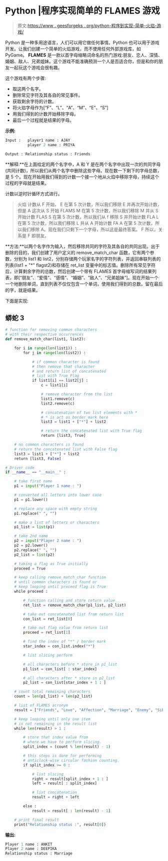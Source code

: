 # Python |程序实现简单的 FLAMES 游戏

> 原文:[https://www . geesforgeks . org/python-程序到实现-简单-火焰-游戏/](https://www.geeksforgeeks.org/python-program-to-implement-simple-flames-game/)

Python 是一种多用途语言，人们可以用它做任何事情。Python 也可以用于游戏开发。让我们创建一个简单的火焰游戏，而不使用任何外部游戏库，如 PyGame。
**FLAMES** 是一款以首字母缩略词命名的热门游戏:朋友、恋人、深情、婚姻、敌人、兄弟姐妹。这个游戏不能准确预测一个人是否适合你，但是和你的朋友一起玩这个游戏会很有趣。

这个游戏有两个步骤:

*   取这两个名字。
*   删除常见字符及其各自的常见事件。
*   获取剩余字符的计数。
*   将火焰字母作为[“F”、“L”、“A”、“M”、“E”、“S”]
*   用我们得到的计数开始移除字母。
*   最后一个过程就是结果的字母。

**示例:**

```py
Input :   player1 name : AJAY
          player 2 name : PRIYA

Output : Relationship status : Friends
```

**解释:**在上面给定的两个名字中，A 和 Y 是在两个名字中出现一次的共同字母(共同计数)，所以我们从两个名字中删除这些字母。现在数一下剩下的字母总数，是 5 个。现在开始用我们得到的计数一个接一个地从火焰中移除字母，持续这个过程的字母就是结果。

计数以逆时针循环方式进行。

> 火焰
> 计数从 F 开始， E 在第 5 次计数，所以我们移除 E 并再次开始计数，但是 A 这次从 S 开始
> FLAMS
> M 在第 5 次计数，所以我们移除 M 并从 S 开始计数
> FLAS
> S 在第 5 次计数，所以我们从 f 移除 S 并开始计数
> FLA
> L 在第 5 次计数，所以我们移除 L 并从 A 开始计数
> FA
> A 在第 5 次计数，所以我们移除 A。现在我们只剩下一个字母，所以这是最终答案。
> F
> 所以，关系是 F 即朋友。

**方法:**以两个名字作为输入，然后移除共同的字符及其各自的共同出现。出于删除的目的，我们创建了用户定义的 remove_match_char 函数，它有两个参数，分别为 list1 和 list2，分别存储两个玩家名字的字符列表，并返回串联列表的列表(list1 + "*" flagst2)和存储在 ret_list 变量中的标志值。删除所有常见字符后，计算剩余字符的总数，然后创建一个带有 FLAMES 首字母缩写词的结果列表，即[“朋友”、“爱情”、“感情”、“婚姻”、“敌人”、“兄弟姐妹”]。现在开始一个一个地删除单词，直到列表不仅仅包含一个单词，使用我们得到的总数。留在最后的字，就是结果。

下面是实现:

## 蟒蛇 3

```py
# function for removing common characters
# with their respective occurrences
def remove_match_char(list1, list2):

    for i in range(len(list1)) :
        for j in range(len(list2)) :

            # if common character is found
            # then remove that character
            # and return list of concatenated
            # list with True Flag
            if list1[i] == list2[j] :
                c = list1[i]

                # remove character from the list
                list1.remove(c)
                list2.remove(c)

                # concatenation of two list elements with *
                # * is act as border mark here
                list3 = list1 + ["*"] + list2

                # return the concatenated list with True flag
                return [list3, True]

    # no common characters is found
    # return the concatenated list with False flag
    list3 = list1 + ["*"] + list2
    return [list3, False]

# Driver code
if __name__ == "__main__" :

    # take first name  
    p1 = input("Player 1 name : ")

    # converted all letters into lower case
    p1 = p1.lower()

    # replace any space with empty string
    p1.replace(" ", "")

    # make a list of letters or characters
    p1_list = list(p1)

    # take 2nd name
    p2 = input("Player 2 name : ")
    p2 = p2.lower()
    p2.replace(" ", "")
    p2_list = list(p2)

    # taking a flag as True initially
    proceed = True

    # keep calling remove_match_char function
    # until common characters is found or
    # keep looping until proceed flag is True
    while proceed :

        # function calling and store return value
        ret_list = remove_match_char(p1_list, p2_list)

        # take out concatenated list from return list
        con_list = ret_list[0]

        # take out flag value from return list
        proceed = ret_list[1]

        # find the index of "*" / border mark
        star_index = con_list.index("*")

        # list slicing perform

        # all characters before * store in p1_list
        p1_list = con_list[ : star_index]

        # all characters after * store in p2_list
        p2_list = con_list[star_index + 1 : ]

    # count total remaining characters
    count = len(p1_list) + len(p2_list)

    # list of FLAMES acronym
    result = ["Friends", "Love", "Affection", "Marriage", "Enemy", "Siblings"]

    # keep looping until only one item
    # is not remaining in the result list
    while len(result) > 1 :

        # store that index value from
        # where we have to perform slicing.
        split_index = (count % len(result) - 1)

        # this steps is done for performing
        # anticlock-wise circular fashion counting.
        if split_index >= 0 :

            # list slicing
            right = result[split_index + 1 : ]
            left = result[ : split_index]

            # list concatenation
            result = right + left

        else :
            result = result[ : len(result) - 1]

    # print final result
    print("Relationship status :", result[0])
```

**输出:**

```py
Player 1 name : ANKIT
Player 2 name : DEEPIKA
Relationship status : Marriage
```